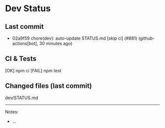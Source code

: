 # Dev Status

## Last commit
- 02a9f59 chore(dev): auto-update STATUS.md [skip ci] (#881) (github-actions[bot], 30 minutes ago)
## CI & Tests
[OK] npm ci
[FAIL] npm test

## Changed files (last commit)
dev/STATUS.md

---
Notes:
- ...
